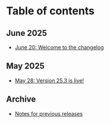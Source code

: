 # Table of contents

## June 2025

* [June 20: Welcome to the changelog](README.md)

## May 2025

* [May 28: Version 25.3 is live!](may-2025/may-28-version-25.3-is-live.md)

## Archive

* [Notes for previous releases](archived-release-notes.md)